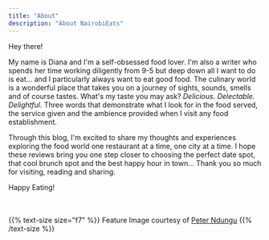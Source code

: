 ```yaml
---
title: "About"
description: "About NairobiEats"
---
```


Hey there!

My name is Diana and I'm a self-obsessed food lover. I'm also a writer who spends her time working diligently from 9-5 but deep down all I want to do is eat... and I particularly always want to eat good food. The culinary world is a wonderful place that takes you on a journey of sights, sounds, smells and of course tastes. What's my taste you may ask? _Delicious. Delectable. Delightful_. Three words that demonstrate what I look for in the food served, the service given and the ambience provided when I visit any food establishment.

Through this blog, I'm excited to share my thoughts and experiences exploring the food world one restaurant at a time, one city at a time. I hope these reviews bring you one step closer to choosing the perfect date spot, that cool brunch spot and the best happy hour in town... Thank you so much for visiting, reading and sharing.

Happy Eating!
<!-- TODO: find a better way to do this -->
<br><br>
{{% text-size size="f7" %}}
Feature Image courtesy of [Peter Ndungu](https://www.behance.net/gallery/21579019/Urban-Nairobi-Nightscape/modules/144473841)
{{% /text-size %}}